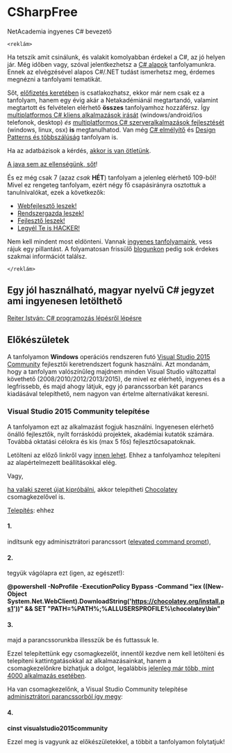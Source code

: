 # CSharpFree
NetAcademia ingyenes C# bevezető

```
<reklám>
```
Ha tetszik amit csinálunk, és valakit komolyabban érdekel a C#, az jó helyen jár. Még időben vagy, szóval jelentkezhetsz a [C# alapok](http://www.netacademia.hu/2016c%23-) tanfolyamunkra. Ennek az elvégzésével alapos C#/.NET tudást ismerhetsz meg, érdemes megnézni a tanfolyami tematikát. 

Sőt, [előfizetés keretében](http://netacademia.hu/Subscriptions) is csatlakozhatsz, ekkor már nem csak ez a tanfolyam, hanem egy évig akár a Netakadémiánál megtartandó, valamint megtartott és felvételen elérhető **összes** tanfolyamhoz hozzáférsz. Így [multiplatformos C# kliens alkalmazások irását](http://www.netacademia.hu/2016crossplatformkliens-cross---platform-kliens-oldali-fejlesztes-net-ben) (windows/android/ios telefonok, desktop) *és* [multiplatformos C# szerveralkalmazások fejlesztését](http://www.netacademia.hu/2016crossplatform-cross---platform-szerver-oldali-fejlesztes-aspnet-mvc-hasznalataval) (windows, linux, osx) **is** megtanulhatod. Van még [C# elmélyítő](http://www.netacademia.hu/C%23dd-c-deep-dive) és [Design Patterns és többszálúság](http://www.netacademia.hu/objektumorientalt-tervezes-des) tanfolyam is.

Ha az adatbázisok a kérdés, [akkor is van ötletünk](http://www.netacademia.hu/2016nosql-nosql-vs-sql).

[A java sem az ellenségünk, sőt](http://www.netacademia.hu/2016java-java-halado)! 

És ez még csak 7 (azaz *csak* **HÉT**) tanfolyam a jelenleg elérhető 109-ből! Mivel ez rengeteg tanfolyam, ezért négy fő csapásirányra osztottuk a tanulnivalókat, ezek a következők:

 - [Webfejlesztő leszek!](http://netacademia.hu/Webfejleszt%C5%91%20leszek!)
 - [Rendszergazda leszek!](http://netacademia.hu/Rendszergazda%20leszek!)
 - [Fejlesztő leszek!](http://netacademia.hu/Fejleszt%C5%91%20leszek!)
 - [Legyél Te is HACKER!](http://netacademia.hu/Hacker%20leszek!)


Nem kell mindent most eldönteni. Vannak [ingyenes tanfolyamaink](http://www.netacademia.hu/), vess rájuk egy pillantást. A folyamatosan frissülő [blogunkon](http://netacademia.blog.hu/) pedig sok érdekes szakmai információt találsz.
```
</reklám>
```

## Egy jól használható, magyar nyelvű C# jegyzet ami ingyenesen letölthető
[Reiter István: C# programozás lépésről lépésre](https://devportal.hu/download/E-bookok/csharp%20jegyzet/C%23%20programozas%20lepesrol%20lepesre%20-%20Reiter%20Istvan%20(frissitett%20tartalommal%202012.10.15).pdf)

## Előkészületek
A tanfolyamon **Windows** operációs rendszeren futó [Visual Studio 2015 Community](https://www.visualstudio.com/vs/community/) fejlesztői keretrendszert fogunk használni. Azt mondanám, hogy a tanfolyam valószínűleg majdnem minden Visual Studio változattal követhető (2008/2010/2012/2013/2015), de mivel ez elérhető, ingyenes és a legfrissebb, és majd ahogy látjuk, egy jó parancssorban két parancs kiadásával telepíthető, nem nagyon van értelme alternatívákat keresni.

### Visual Studio 2015 Community telepítése
A tanfolyamon ezt az alkalmazást fogjuk használni. Ingyenesen elérhető önálló fejlesztők, nyílt forráskódú projektek, akadémiai kutatók számára. Továbbá oktatási célokra és kis (max 5 fős) fejlesztőcsapatoknak.

Letölteni az előző linkről vagy [innen lehet](https://www.visualstudio.com/free-developer-offers/). Ehhez a tanfolyamhoz telepíteni az alapértelmezett beállításokkal elég.

Vagy, 

[ha valaki szeret újat kipróbálni](http://netacademia.blog.hu/2016/11/03/hogyan_keszitsunk_chocolatey_csomagot_az_alkalmazasunkhoz), akkor telepítheti [Chocolatey](https://chocolatey.org/) csomagkezelővel is. 

[Telepítés](https://chocolatey.org/install): ehhez 

#### 1. 
indítsunk egy adminisztrátori parancssort ([elevated command prompt](http://www.computerhope.com/jargon/e/elevated.htm)), 

#### 2.
tegyük vágólapra ezt (igen, az egészet!):

**@powershell -NoProfile -ExecutionPolicy Bypass -Command "iex ((New-Object System.Net.WebClient).DownloadString('https://chocolatey.org/install.ps1'))" && SET "PATH=%PATH%;%ALLUSERSPROFILE%\chocolatey\bin"**

#### 3.
majd a parancssorunkba illesszük be és futtassuk le.

Ezzel telepítettünk egy csomagkezelőt, innentől kezdve nem kell letölteni és telepíteni kattintgatásokkal az alkalmazásainkat, hanem a csomagkezelőnkre bizhatjuk a dolgot, legalábbis [jelenleg már több, mint 4000 alkalmazás esetében](https://chocolatey.org/packages).

Ha van csomagkezelőnk, a Visual Studio Community telepítése [adminisztrátori parancssorból így megy](https://chocolatey.org/packages/VisualStudio2015Community): 

#### 4.

**cinst visualstudio2015community**

Ezzel meg is vagyunk az előkészületekkel, a többit a tanfolyamon folytatjuk!
